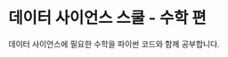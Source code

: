 데이터 사이언스 스쿨 - 수학 편
==============================================================================

데이터 사이언스에 필요한 수학을 파이썬 코드와 함께 공부합니다.
